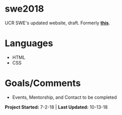 # swe2018
UCR SWE's updated website, draft. Formerly **[this](http://ucrswe.weebly.com/)**.

# Languages
- HTML
- CSS

# Goals/Comments
- Events, Mentorship, and Contact to be completed

**Project Started:** 7-2-18 | **Last Updated:** 10-13-18

